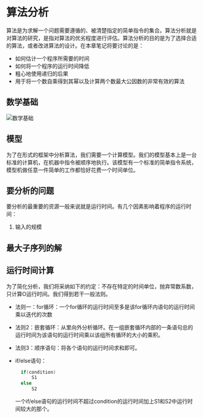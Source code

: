 # 算法分析

算法是为求解一个问题需要遵循的、被清楚指定的简单指令的集合。算法分析就是对算法的研究，是指对算法的优劣程度进行评估。算法分析的目的是为了选择合适的算法，或者改进算法的设计。在本章笔记将要讨论的是：

+ 如何估计一个程序所需要的时间
+ 如何将一个程序的运行时间降低
+ 粗心地使用递归的后果
+ 用于将一个数自乘得到其幂以及计算两个数最大公因数的非常有效的算法

## 数学基础

![数学基础](../img/math_basic.png)

## 模型

为了在形式的框架中分析算法，我们需要一个计算模型。我们的模型基本上是一台标准的计算机，在机器中指令被顺序地执行。该模型有一个标准的简单指令系统，模型机做任意一件简单的工作都恰好花费一个时间单位。

## 要分析的问题

要分析的最重要的资源一般来说就是运行时间。有几个因素影响着程序的运行时间：

1. 输入的规模

## 最大子序列的解

## 运行时间计算

为了简化分析，我们将采纳如下的约定：不存在特定的时间单位，抛弃常数系数，只计算O运行时间。我们得到若干一般法则。

+ 法则一：for循环：一个for循环的运行时间至多是该for循环内语句的运行时间乘以迭代的次数
+ 法则2：嵌套循环：从里向外分析循环。在一组嵌套循环内部的一条语句总的运行时间为该语句的运行时间乘以该组所有循环的大小的乘积。
+ 法则3：顺序语句：将各个语句的运行时间求和即可。
+ if/else语句：

  ```cpp
    if(condition)
        S1
    else
        S2
  ```

  一个if/else语句的运行时间不超过condition的运行时间加上S1和S2中运行时间较大的那个。
